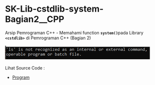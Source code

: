 # SK-Lib-cstdlib-system-Bagian2__CPP
Arsip Pemrograman C++ - Memahami function <code><b>system()</b></code>pada Library <code><b>&lt;cstdlib></b></code> di Pemrograman C++ (Bagian 2)<br><br>
<img src="https://github.com/RizkyKhapidsyah/SK-Lib-cstdlib-system-Bagian2__CPP/blob/master/SK-Lib-cstdlib-system-Bagian2__CPP/x64/result/001.PNG"><br><br>
Lihat Source Code : <br>
- <a href="https://github.com/RizkyKhapidsyah/SK-Lib-cstdlib-system-Bagian2__CPP/blob/master/SK-Lib-cstdlib-system-Bagian2__CPP/Source.cpp">Program</a>
